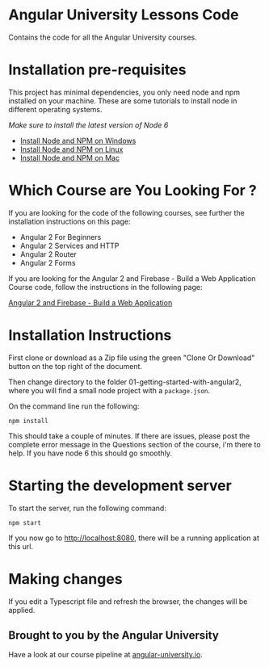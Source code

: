 # Angular University Lessons Code
Contains the code for all the Angular University courses.

# Installation pre-requisites

This project has minimal dependencies, you only need node and npm installed on your machine. 
These are some tutorials to install node in different operating systems. 

*Make sure to install the latest version of Node 6*

- [Install Node and NPM on Windows](https://www.youtube.com/watch?v=8ODS6RM6x7g)
- [Install Node and NPM on Linux](https://www.youtube.com/watch?v=yUdHk-Dk_BY)
- [Install Node and NPM on Mac](https://www.youtube.com/watch?v=Imj8PgG3bZU)


# Which Course are You Looking For ?

If you are looking for the code of the following courses, see further the installation instructions on this page:

- Angular 2 For Beginners
- Angular 2 Services and HTTP
- Angular 2 Router
- Angular 2 Forms

If you are looking for the Angular 2 and Firebase - Build a Web Application Course code, follow the instructions in the following page:

[Angular 2 and Firebase - Build a Web Application](https://github.com/angular-university/courses/tree/master/01-getting-started-with-angular2/final-project)

# Installation Instructions

First clone or download as a Zip file using the green "Clone Or Download" button on the top right of the document.

Then change directory to the folder 01-getting-started-with-angular2, where you will find a small node project with a `package.json`.

On the command line run the following:

    npm install
    
This should take a couple of minutes. If there are issues, please post the complete error message in the Questions section of the course, i'm there to help. If you have node 6 this should go smoothly. 

# Starting the development server

To start the server, run the following command:

    npm start

If you now go to [http://localhost:8080](http://localhost:8080), there will be a running application at this url. 

# Making changes

If you edit a Typescript file and refresh the browser, the changes will be applied.


## Brought to you by the Angular University

Have a look at our course pipeline at [angular-university.io](https://angular-university.io/).


